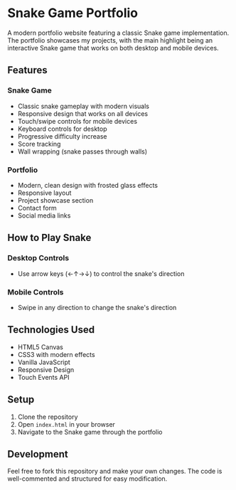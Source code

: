 # Snake Game Portfolio

A modern portfolio website featuring a classic Snake game implementation. The portfolio showcases my projects, with the main highlight being an interactive Snake game that works on both desktop and mobile devices.

## Features

### Snake Game
- Classic snake gameplay with modern visuals
- Responsive design that works on all devices
- Touch/swipe controls for mobile devices
- Keyboard controls for desktop
- Progressive difficulty increase
- Score tracking
- Wall wrapping (snake passes through walls)

### Portfolio
- Modern, clean design with frosted glass effects
- Responsive layout
- Project showcase section
- Contact form
- Social media links

## How to Play Snake

### Desktop Controls
- Use arrow keys (←↑→↓) to control the snake's direction

### Mobile Controls
- Swipe in any direction to change the snake's direction

## Technologies Used

- HTML5 Canvas
- CSS3 with modern effects
- Vanilla JavaScript
- Responsive Design
- Touch Events API

## Setup

1. Clone the repository
2. Open `index.html` in your browser
3. Navigate to the Snake game through the portfolio

## Development

Feel free to fork this repository and make your own changes. The code is well-commented and structured for easy modification. 